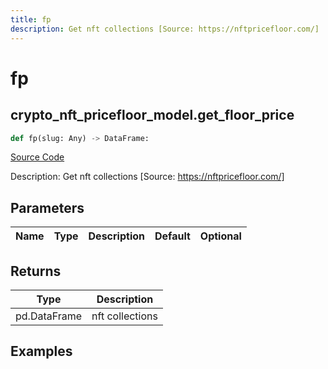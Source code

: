 ```yaml
---
title: fp
description: Get nft collections [Source: https://nftpricefloor.com/]
---
```

# fp

## crypto_nft_pricefloor_model.get_floor_price

```python
def fp(slug: Any) -> DataFrame:
```
[Source Code](https://github.com/OpenBB-finance/OpenBBTerminal/tree/main/openbb_terminal/cryptocurrency/nft/nftpricefloor_model.py#L45)

Description: Get nft collections [Source: https://nftpricefloor.com/]

## Parameters

| Name | Type | Description | Default | Optional |
| ---- | ---- | ----------- | ------- | -------- |

## Returns

| Type | Description |
| ---- | ----------- |
| pd.DataFrame | nft collections |

## Examples

